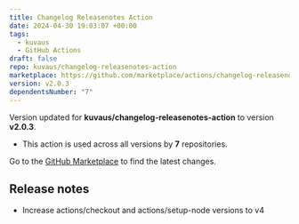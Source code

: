 ```yaml
---
title: Changelog Releasenotes Action
date: 2024-04-30 19:03:07 +00:00
tags:
  - kuvaus
  - GitHub Actions
draft: false
repo: kuvaus/changelog-releasenotes-action
marketplace: https://github.com/marketplace/actions/changelog-releasenotes-action
version: v2.0.3
dependentsNumber: "7"
---
```



Version updated for **kuvaus/changelog-releasenotes-action** to version **v2.0.3**.
- This action is used across all versions by **7** repositories.

Go to the [GitHub Marketplace](https://github.com/marketplace/actions/changelog-releasenotes-action) to find the latest changes.

## Release notes


- Increase actions/checkout and actions/setup-node versions to v4

